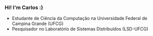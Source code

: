 ### Hi! I'm Carlos :)
- Estudante de Ciência da Computação na Universidade Federal de Campina Grande (UFCG)
- Pesquisador no Laboratório de Sistemas Distribuídos (LSD-UFCG)
